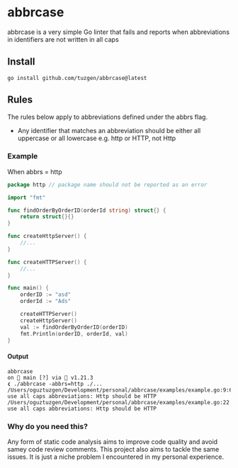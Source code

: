 # abbrcase
abbrcase is a very simple Go linter that fails and reports when abbreviations in identifiers are not written in all caps

## Install
```
go install github.com/tuzgen/abbrcase@latest
```

## Rules
The rules below apply to abbreviations defined under the abbrs flag.

- Any identifier that matches an abbreviation should be either all uppercase or all lowercase
e.g. http or HTTP, not Http
### Example
When abbrs = http
```go
package http // package name should not be reported as an error

import "fmt"

func findOrderByOrderID(orderId string) struct{} {
	return struct{}{}
}

func createHttpServer() {
    //...
}

func createHTTPServer() {
    //...
}

func main() {
	orderID := "asd"
	orderId := "Ads"

	createHTTPServer()
	createHttpServer()
	val := findOrderByOrderID(orderID)
	fmt.Println(orderID, orderId, val)
}
``` 

#### Output
```
abbrcase 
on  main [?] via  v1.21.3 
❮ ./abbrcase -abbrs=http ./...
/Users/oguztuzgen/Development/personal/abbrcase/examples/example.go:9:6: use all caps abbreviations: Http should be HTTP
/Users/oguztuzgen/Development/personal/abbrcase/examples/example.go:22:2: use all caps abbreviations: Http should be HTTP

```

### Why do you need this?
Any form of static code analysis aims to improve code quality and avoid samey code review comments. This project also aims to tackle the same issues. It is just a niche problem I encountered in my personal experience. 


